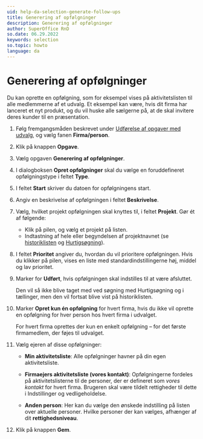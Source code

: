 ```yaml
---
uid: help-da-selection-generate-follow-ups
title: Generering af opfølgninger
description: Generering af opfølgninger
author: SuperOffice RnD
so.date: 06.29.2022
keywords: selection
so.topic: howto
language: da
---
```


# Generering af opfølgninger

Du kan oprette en opfølgning, som for eksempel vises på aktivitetslisten til alle medlemmerne af et udvalg. Et eksempel kan være, hvis dit firma har lanceret et nyt produkt, og du vil huske alle sælgerne på, at de skal invitere deres kunder til en præsentation.

1. Følg fremgangsmåden beskrevet under [Udførelse af opgaver med udvalg][1], og vælg fanen **Firma/person**.

2. Klik på knappen **Opgave**.

3. Vælg opgaven **Generering af opfølgninger**.

4. I dialogboksen **Opret opfølgninger** skal du vælge en foruddefineret opfølgningstype i feltet **Type**.

5. I feltet **Start** skriver du datoen for opfølgningens start.

6. Angiv en beskrivelse af opfølgningen i feltet **Beskrivelse**.

7. Vælg, hvilket projekt opfølgningen skal knyttes til, i feltet **Projekt**. Gør ét af følgende:

    * Klik på pilen, og vælg et projekt på listen.
    * Indtastning af hele eller begyndelsen af projektnavnet (se [historiklisten][2] og [Hurtigsøgning][3]).

8. I feltet **Prioritet** angiver du, hvordan du vil prioritere opfølgningen. Hvis du klikker på pilen, vises en liste med standardindstillingerne høj, middel og lav prioritet.

9. Marker for **Udført**, hvis opfølgningen skal indstilles til at være afsluttet.

    Den vil så ikke blive taget med ved søgning med Hurtigsøgning og i tællinger, men den vil fortsat blive vist på historiklisten.

10. Marker **Opret kun én opfølgning** for hvert firma, hvis du ikke vil oprette en opfølgning for hver person hos hvert firma i udvalget.

    For hvert firma oprettes der kun en enkelt opfølgning – for det første firmamedlem, der føjes til udvalget.

11. Vælg ejeren af disse opfølgninger:

    * **Min aktivitetsliste**: Alle opfølgninger havner på din egen aktivitetsliste.

    * **Firmaejers aktivitetsliste (vores kontakt)**: Opfølgningerne fordeles på aktivitetslisterne til de personer, der er defineret som *vores kontakt* for hvert firma.
        Brugeren skal være tildelt rettigheder til dette i Indstillinger og vedligeholdelse.

    * **Anden person**: Her kan du vælge den ønskede indstilling på listen over aktuelle personer.
        Hvilke personer der kan vælges, afhænger af dit **rettighedsniveau**.

12. Klik på knappen **Gem**.

<!-- Referenced links -->
[1]: index.md
[2]: ../../../learn/using-history-list.md
[3]: ../../../learn/using-fastsearcher.md

<!-- Referenced images -->
